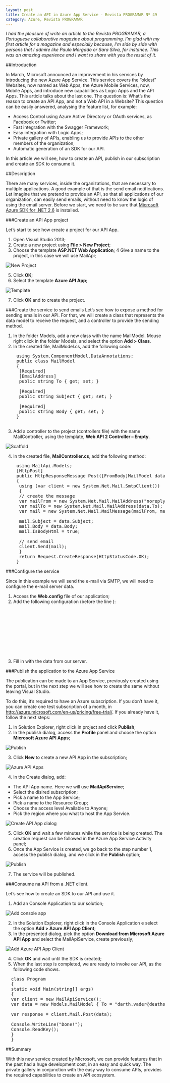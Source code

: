 ```yaml
---
layout: post
title: Create an API in Azure App Service - Revista PROGRAMAR Nº 49
category: Azure, Revista PROGRAMAR
---
```



*I had the pleasure of write an article to the Revista PROGRAMAR, a Portuguese collaborative magazine about programming. I’m glad with my first article for a magazine and especially because, I'm side by side with persons that I admire like Paulo Morgado or Sara Silva, for instance. This was an amazing experience and I want to share with you the result of it.*


##Introduction

In March, Microsoft announced an improvement in his services by introducing the new Azure App Service. This service covers the “oldest” Websites, now named as Web Apps, the Azure Mobile Services, now, Mobile Apps, and introduce new capabilities as Logic Apps and the API Apps. This article talks about the last one.
The question is: What’s the reason to create an API App, and not a Web API in a Website? This question can be easily answered, analysing the feature list, for example:

 - Access Control using Azure Active Directory or OAuth services, as Facebook or Twitter;
 - Fast integration with the Swagger Framework;
 - Easy integration with Logic Apps;
 - Private gallery of APIs, enabling us to provide APIs to the other members of the organization;
 - Automatic generation of an SDK for our API.

In this article we will see, how to create an API, publish in our subscription and create an SDK to consume it.


<!--excerpt-->

##Description

There are many services, inside the organizations, that are necessary to multiple applications. A good example of that is the send email notifications.
Let imagine that we pretend to provide an API, so that all applications of our organization, can easily send emails, without need to know the logic of using the email server.
Before we start, we need to be sure that [Microsoft Azure SDK for .NET 2.6](http://go.microsoft.com/fwlink/?linkid=324322&clcid=0x409) is installed.

###Create an API App project

Let’s start to see how create a project for our API App.

 1.	Open Visual Studio 2013;
 2.	Create a new project using **File > New Project**;
 3.	Choose the template **ASP.NET Web Application**;
 4	Give a name to the project, in this case we will use MailApi;
 
 ![New Project](/images/create-an-api-in-azure-app-service-revista-programar-n49-1.png)
 
 5.	Click **OK**;
 6.	Select the template **Azure API App**;
 
 ![Template](/images/create-an-api-in-azure-app-service-revista-programar-n49-2.png)
 
 7.	Click **OK** and to create the project.


###Create the service to send emails
Let’s see how to expose a method for sending emails in our API. For that, we will create a class that represents the data model to receive the request, and a controller to provide the sending method. 

 1.	In the folder Models, add a new class with the name MailModel. Mouse right click in the folder Models, and select the option **Add > Class**.
 2.	In the created file, MailModel.cs, add the following code:
 <pre>
    using System.ComponentModel.DataAnnotations;
    public class MailModel
    {
     [Required]
     [EmailAddress]
     public string To { get; set; }
    
     [Required]
     public string Subject { get; set; }
    
     [Required]
     public string Body { get; set; }
    }
 </pre>
 3.	Add a controller to the project (controllers file) with the name MailController, using the template, **Web API 2 Controller – Empty**.
 
 ![Scaffold](/images/create-an-api-in-azure-app-service-revista-programar-n49-3.png)
 
 4.	In the created file, **MailController.cs**, add the following method:
 <pre>
    using MailApi.Models;
    [HttpPost]
    public HttpResponseMessage Post([FromBody]MailModel data)
    {
     using (var client = new System.Net.Mail.SmtpClient())
     {
     // create the message
     var mailFrom = new System.Net.Mail.MailAddress("noreply@deathstar.com", "Death Star");
     var mailTo = new System.Net.Mail.MailAddress(data.To);
     var mail = new System.Net.Mail.MailMessage(mailFrom, mailTo);
     
     mail.Subject = data.Subject;
     mail.Body = data.Body;
     mail.IsBodyHtml = true;
     
     // send email
     client.Send(mail);
     }
     return Request.CreateResponse(HttpStatusCode.OK);
    }
</pre>
###Configure the service

Since in this example we will send the e-mail via SMTP, we will need to configure the e-mail server data.

 1.	Access the **Web.config** file of our application;
 2.	Add the following configuration (before the line </configuration>):

<pre> 
     <system.net>
     <mailSettings>
     <smtp from="noreply@deathstar.com">
     <network host="mail.deathstar.com" port="587" userName="noreply@deathstar.com" password="#MayTheForceBeWithThisPassword!" enableSsl="true" />
     </smtp>
     </mailSettings>
     </system.net>
 </pre>
   
 3.	Fill in with the data from our server.


###Publish the application to the Azure App Service

The publication can be made to an App Service, previously created using the portal, but in the next step we will see how to create the same without leaving Visual Studio. 

To do this, it’s required to have an Azure subscription. If you don’t have it, you can create one test subscription of a month, in http://azure.microsoft.com/en-us/pricing/free-trial/.
If you already have it, follow the next steps:

 1.	In Solution Explorer, right click in project and click **Publish**;
 2.	In the publish dialog, access the **Profile** panel and choose the option **Microsoft Azure API Apps**;
 
 ![Publish](/images/create-an-api-in-azure-app-service-revista-programar-n49-4.png)
 
 3.	Click **New** to create a new API App in the subscription;

 ![Azure API Apps](/images/create-an-api-in-azure-app-service-revista-programar-n49-5.png)

 4.	In the Create dialog, add:

 -	The API App name. Here we will use **MailApiService**;
 -	Select the disired subscription;
 -	Pick a name to the App Service;
 -	Pick a name to the Resource Group;
 -	Choose the access level Available to Anyone;
 - Pick the region where you what to host the App Service.

 ![Create API App dialog](/images/create-an-api-in-azure-app-service-revista-programar-n49-6.png)

 5.	Click **OK** and wait a few minutes while the service is being created. The creation request can be followed in the Azure App Service Activity panel;
 6.	Once the App Service is created, we go back to the step number 1, access the publish dialog, and we click in the **Publish** option;
 
 ![Publish](/images/create-an-api-in-azure-app-service-revista-programar-n49-7.png)
 
 7.	The service will be published.


###Consume na API from a .NET client.
 
Let’s see how to create an SDK to our API and use it.

 1.	Add an Console Application to our solution;
 
 ![Add console app](/images/create-an-api-in-azure-app-service-revista-programar-n49-8.png)
 
 2.	In the Solution Explorer, right click in the Console Application e select the option **Add > Azure API App Client**;
 3.	In the presented dialog, pick the option **Download from Microsoft Azure API App** and select the MailApiService, create previously;
 
 ![Add Azure API App Client](/images/create-an-api-in-azure-app-service-revista-programar-n49-7.png)
 
 4.	Click **OK** and wait until the SDK is created;
 5.	When the last step is completed, we are ready to invoke our API, as the following code shows. 

<pre>
  class Program
  {
  static void Main(string[] args)
  {
  var client = new MailApiService();
  var data = new Models.MailModel { To = "darth.vader@deathstar.com", Subject = "War Report", Body = "The Force awakens" };
      
  var response = client.Mail.Post(data);
      
  Console.WriteLine("Done!");
  Console.ReadKey();
  }
  }
</pre>

##Summary

With this new service created by Microsoft, we can provide features that in the past had a huge development cost, in an easy and quick way. The private gallery in conjunction with the easy way to consume APIs, provides the required capabilities to create an API ecosystem. 
